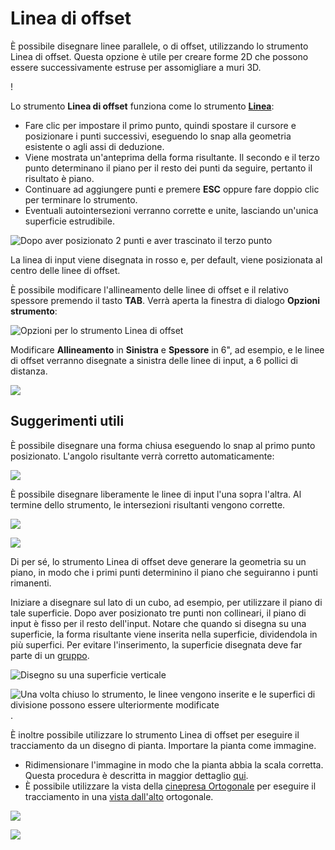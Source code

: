 # Linea di offset

È possibile disegnare linee parallele, o di offset, utilizzando lo strumento Linea di offset. Questa opzione è utile per creare forme 2D che possono essere successivamente estruse per assomigliare a muri 3D.

\![](<../.gitbook/assets/image (3) (1).png>)

Lo strumento **Linea di offset** funziona come lo strumento [**Linea**](https://windows.help.formit.autodesk.com/tool-library/line-tool):

* Fare clic per impostare il primo punto, quindi spostare il cursore e posizionare i punti successivi, eseguendo lo snap alla geometria esistente o agli assi di deduzione.
* Viene mostrata un'anteprima della forma risultante. Il secondo e il terzo punto determinano il piano per il resto dei punti da seguire, pertanto il risultato è piano.
* Continuare ad aggiungere punti e premere **ESC** oppure fare doppio clic per terminare lo strumento.
* Eventuali autointersezioni verranno corrette e unite, lasciando un'unica superficie estrudibile.

![Dopo aver posizionato 2 punti e aver trascinato il terzo punto](../.gitbook/assets/walls1.png)

La linea di input viene disegnata in rosso e, per default, viene posizionata al centro delle linee di offset.

È possibile modificare l'allineamento delle linee di offset e il relativo spessore premendo il tasto **TAB**. Verrà aperta la finestra di dialogo **Opzioni strumento**:

![Opzioni per lo strumento Linea di offset](../.gitbook/assets/walls2.png)

Modificare **Allineamento** in **Sinistra** e **Spessore** in 6", ad esempio, e le linee di offset verranno disegnate a sinistra delle linee di input, a 6 pollici di distanza.

![](../.gitbook/assets/walls3.png)

## Suggerimenti utili

È possibile disegnare una forma chiusa eseguendo lo snap al primo punto posizionato. L'angolo risultante verrà corretto automaticamente:

![](../.gitbook/assets/walls4.png)

È possibile disegnare liberamente le linee di input l'una sopra l'altra. Al termine dello strumento, le intersezioni risultanti vengono corrette.

![](../.gitbook/assets/walls5.png)

![](../.gitbook/assets/walls6.png)

Di per sé, lo strumento Linea di offset deve generare la geometria su un piano, in modo che i primi punti determinino il piano che seguiranno i punti rimanenti.

Iniziare a disegnare sul lato di un cubo, ad esempio, per utilizzare il piano di tale superficie. Dopo aver posizionato tre punti non collineari, il piano di input è fisso per il resto dell'input. Notare che quando si disegna su una superficie, la forma risultante viene inserita nella superficie, dividendola in più superfici. Per evitare l'inserimento, la superficie disegnata deve far parte di un [gruppo](https://windows.help.formit.autodesk.com/tool-library/groups).

![Disegno su una superficie verticale](../.gitbook/assets/walls7.png)

![Una volta chiuso lo strumento, le linee vengono inserite e le superfici di divisione possono essere ulteriormente modificate](../.gitbook/assets/walls8.png).

È inoltre possibile utilizzare lo strumento Linea di offset per eseguire il tracciamento da un disegno di pianta. Importare la pianta come immagine.

* Ridimensionare l'immagine in modo che la pianta abbia la scala corretta. Questa procedura è descritta in maggior dettaglio [qui](https://windows.help.formit.autodesk.com/building-the-farnsworth-house/work-with-images-and-the-ground-plane).
* È possibile utilizzare la vista della [cinepresa Ortogonale](orthographic-camera.md) per eseguire il tracciamento in una [vista dall'alto](orthographic-views.md) ortogonale.

![](../.gitbook/assets/walls9.png)

![](../.gitbook/assets/walls10.png)
